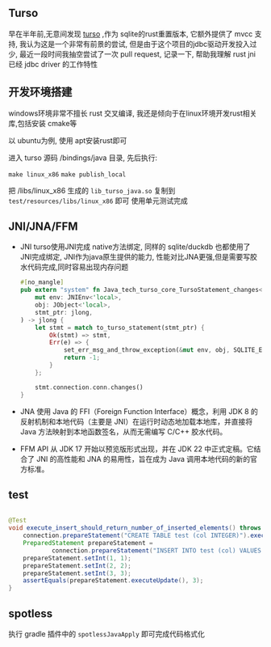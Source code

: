 ## Turso

早在半年前,无意间发现 [turso](https://github.com/tursodatabase/turso) ,作为 sqlite的rust重置版本, 它额外提供了 mvcc 支持,
我认为这是一个非常有前景的尝试, 但是由于这个项目的jdbc驱动开发投入过少, 最近一段时间我抽空尝试了一次 pull request, 记录一下,
帮助我理解 rust jni已经 jdbc driver 的工作特性

## 开发环境搭建

windows环境非常不擅长 rust 交叉编译, 我还是倾向于在linux环境开发rust相关库,包括安装 cmake等

以 ubuntu为例, 使用 apt安装rust即可

进入 turso 源码 /bindings/java 目录,
先后执行:

`make linux_x86`
`make publish_local`

把 /libs/linux_x86 生成的 `lib_turso_java.so`
复制到 `test/resources/libs/linux_x86` 即可 使用单元测试完成

## JNI/JNA/FFM

- JNI
  turso使用JNI完成 native方法绑定, 同样的 sqlite/duckdb 也都使用了 JNI完成绑定,
  JNI作为java原生提供的能力, 性能对比JNA更强,但是需要写胶水代码完成,同时容易出现内存问题

    ```rust
    #[no_mangle]
    pub extern "system" fn Java_tech_turso_core_TursoStatement_changes<'local>(
        mut env: JNIEnv<'local>,
        obj: JObject<'local>,
        stmt_ptr: jlong,
    ) -> jlong {
        let stmt = match to_turso_statement(stmt_ptr) {
            Ok(stmt) => stmt,
            Err(e) => {
                set_err_msg_and_throw_exception(&mut env, obj, SQLITE_ERROR, e.to_string());
                return -1;
            }
        };
    
        stmt.connection.conn.changes()
    }
    ```

- JNA
  使用 Java 的 FFI（Foreign Function Interface）概念，利用 JDK 8 的反射机制和本地代码（主要是 JNI）在运行时动态地加载本地库，并直接将
  Java 方法映射到本地函数签名，从而无需编写 C/C++ 胶水代码。
- FFM
  API 从 JDK 17 开始以预览版形式出现，并在 JDK 22 中正式定稿。它结合了 JNI 的高性能和 JNA 的易用性，旨在成为 Java
  调用本地代码的新的官方标准。

## test

```java

@Test
void execute_insert_should_return_number_of_inserted_elements() throws Exception {
    connection.prepareStatement("CREATE TABLE test (col INTEGER)").execute();
    PreparedStatement prepareStatement =
            connection.prepareStatement("INSERT INTO test (col) VALUES (?), (?), (?)");
    prepareStatement.setInt(1, 1);
    prepareStatement.setInt(2, 2);
    prepareStatement.setInt(3, 3);
    assertEquals(prepareStatement.executeUpdate(), 3);
}

```

## spotless

执行 gradle 插件中的  `spotlessJavaApply` 即可完成代码格式化